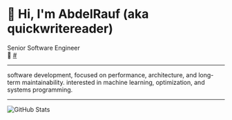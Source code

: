 # 👋 Hi, I'm AbdelRauf (aka quickwritereader)

Senior Software Engineer  
🔗 [#](https://github.com/quickwritereader)

---

software development, focused on performance, architecture, and long-term maintainability. interested in machine learning, optimization, and systems programming.

---

![GitHub Stats](https://github-readme-stats.vercel.app/api?username=quickwritereader&show_icons=true&theme=default)
